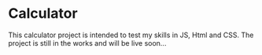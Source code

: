 # Calculator
This calculator project is intended to test my skills in JS, Html and CSS.
The project is still in the works and will be live soon...